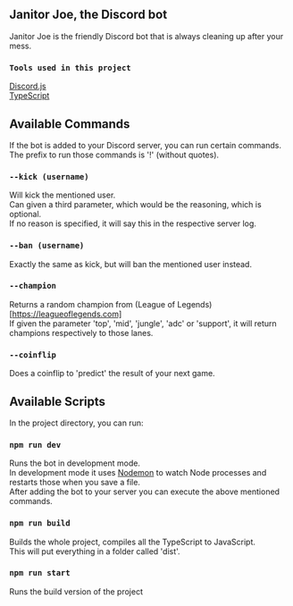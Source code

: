 ## Janitor Joe, the Discord bot

Janitor Joe is the friendly Discord bot that is always cleaning up after your mess.<br>

### `Tools used in this project`
[Discord.js](https://redux.js.org/)<br>
[TypeScript](https://www.typescriptlang.org/)<br>

## Available Commands
If the bot is added to your Discord server, you can run certain commands.<br>
The prefix to run those commands is '!' (without quotes).

### `--kick (username)`
Will kick the <bold>mentioned</bold> user.<br>
Can given a third parameter, which would be the reasoning, which is optional.<br>
If no reason is specified, it will say this in the respective server log.

### `--ban (username)`
Exactly the same as kick, but will ban the mentioned user instead.

### `--champion`
Returns a random champion from (League of Legends)[https://leagueoflegends.com]<br>
If given the parameter 'top', 'mid', 'jungle', 'adc' or 'support', it will return champions respectively to those lanes.

### `--coinflip`
Does a coinflip to 'predict' the result of your next game.

## Available Scripts

In the project directory, you can run:

### `npm run dev`

Runs the bot in development mode. <br>
In development mode it uses [Nodemon](https://nodemon.io/) to watch Node processes and restarts those when you save a file.<br>
After adding the bot to your server you can execute the above mentioned commands.

### `npm run build`

Builds the whole project, compiles all the TypeScript to JavaScript.<br>
This will put everything in a folder called 'dist'.

### `npm run start`

Runs the build version of the project <br>